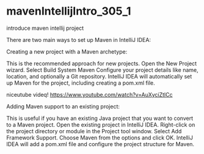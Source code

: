 # mavenIntellijIntro_305_1
introduce maven intellij project

There are two main ways to set up Maven in IntelliJ IDEA:

Creating a new project with a Maven archetype:

This is the recommended approach for new projects.
Open the New Project wizard.
Select Build System Maven
Configure your project details like name, location, and optionally a Git repository.
IntelliJ IDEA will automatically set up Maven for the project, including creating a pom.xml file.

niceutube videq!
https://www.youtube.com/watch?v=AuXyciZtlCc


Adding Maven support to an existing project:

This is useful if you have an existing Java project that you want to convert to a Maven project.
Open the existing project in IntelliJ IDEA.
Right-click on the project directory or module in the Project tool window.
Select Add Framework Support.
Choose Maven from the options and click OK.
IntelliJ IDEA will add a pom.xml file and configure the project structure for Maven.
